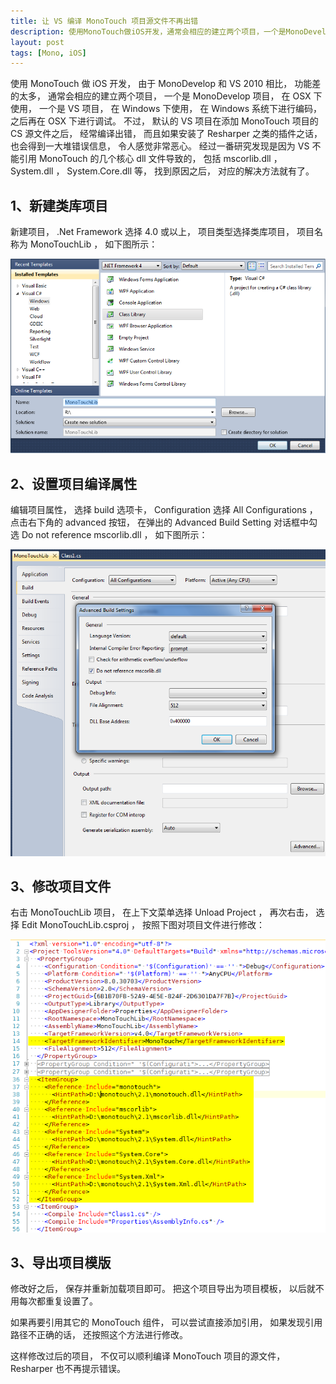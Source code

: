 ```yaml
---
title: 让 VS 编译 MonoTouch 项目源文件不再出错
description: 使用MonoTouch做iOS开发，通常会相应的建立两个项目，一个是MonoDevelop项目，在OSX下使用，一个是VS项目，在Windows下使用，VS项目在添加MonoTouch项目的CS源文件之后，经常编译出错，而且如果安装了Resharper之类的插件之话，也会得到一大堆错误信息，本文提供了一个比较好的解决方案。
layout: post
tags: [Mono, iOS]
---
```


使用 MonoTouch 做 iOS 开发， 由于 MonoDevelop 和 VS 2010 相比， 功能差的太多， 通常会相应的建立两个项目， 一个是 MonoDevelop 项目， 在 OSX 下使用， 一个是 VS 项目， 在 Windows 下使用， 在 Windows 系统下进行编码， 之后再在 OSX 下进行调试。 不过， 默认的 VS 项目在添加 MonoTouch 项目的 CS 源文件之后， 经常编译出错， 而且如果安装了 Resharper 之类的插件之话， 也会得到一大堆错误信息， 令人感觉非常恶心。 经过一番研究发现是因为 VS 不能引用 MonoTouch 的几个核心 dll 文件导致的， 包括 mscorlib.dll ， System.dll ， System.Core.dll 等， 找到原因之后， 对应的解决方法就有了。

## 1、新建类库项目

新建项目， .Net Framework 选择 4.0 或以上， 项目类型选择类库项目， 项目名称为 MonoTouchLib ， 如下图所示：

![test](/assets/post-images/new-lib-proj.png)

## 2、设置项目编译属性

编辑项目属性， 选择 build 选项卡， Configuration 选择 All Configurations ， 点击右下角的 advanced 按钮， 在弹出的 Advanced Build Setting 对话框中勾选 Do not reference mscorlib.dll ， 如下图所示：

![test](/assets/post-images/adv-build-setting.png)

## 3、修改项目文件

右击 MonoTouchLib 项目， 在上下文菜单选择 Unload Project ， 再次右击， 选择 Edit MonoTouchLib.csproj ， 按照下图对项目文件进行修改：

![test](/assets/post-images/change-proj-file.png)

## 3、导出项目模版

修改好之后， 保存并重新加载项目即可。 把这个项目导出为项目模板， 以后就不用每次都重复设置了。

如果再要引用其它的 MonoTouch 组件， 可以尝试直接添加引用， 如果发现引用路径不正确的话， 还按照这个方法进行修改。

这样修改过后的项目， 不仅可以顺利编译 MonoTouch 项目的源文件， Resharper 也不再提示错误。